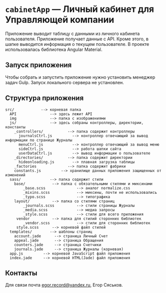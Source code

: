 # `cabinetApp` — Личный кабинет для Управляющей компании

Приложение выводит таблицу с данными из личного кабинета пользователя. Приложение получает данные с API. 
Кроме этого, в шапке выводится информация о текущем пользователе. В проекте использовалась библиотека 
Angular Material.


## Запуск приложения

Чтобы собрать и запустить приложение нужно установить менеджер задач Gulp. Запуск локального сервера
не установлен.



## Структура приложения

```
src/            --> корневая папка
  API               --> здесь лежит API
  img               --> папка с изображениями
  js/               --> здесь собраны контроллеры, директории, константы
    _controllers/           --> папка содержит контроллеры
      journalsCtrl.js         --> контроллер отвечающий за вывод информации по странице Журналы
      menuCtrl.js             --> контроллер отвечающий за вывод меню
      sideCtrl.js             --> работа шапки сайта
      userDataCtrl.js         --> вывод информации о пользователе
    _directories/           --> папка содержит директории
      hideonloading.js        --> плавная загрузка таблицы
    _factories              --> папка содержит фабрики
    constants.js         --> хранилище данных приложения защищенных от изменений
  sass/             --> папка содержит стили
    base/            --> папка с обязательными стилями и миксинами
        _base.scss              --> аналог normalize.css
        _mixins.scss            --> миксины, почти не использовались
        _typo.scss              --> типографика
    layout/          --> папка со стилями страниц
        _journals.scss          --> стили страницы Журналы
        _media.scss             --> медиа запросы
        _style.scss             --> стили для всего приложения
     vendor          --> папка для стилий сторонних библиотек
        _vendor.scss            --> стили для сторонних библиотек
     style.scss      --> корневой файл стилей   
  templates/        --> шаблоны страниц
    account.jade      --> страница Личный Счет
    appeal.jade       --> страница Обращения
    counters.jade     --> страница Счетчики
    journals.jade     --> страница Журналы (корневая)
  app.js         --> корневой JavaScript файл приложения
  index.jade     --> корневой HTML(Jade) файл приложения

```

## Контакты

Для связи почта [egor.record@yandex.ru][mail], Егор Сяськов. 


[mail]: https://egor.record@yandex.ru


